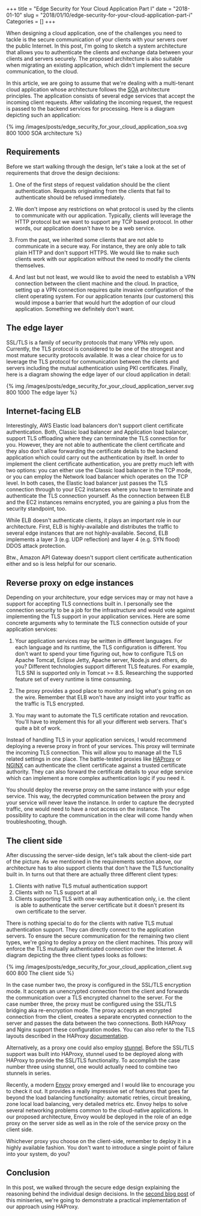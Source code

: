 +++
title = "Edge Security for Your Cloud Application Part I"
date = "2018-01-10"
slug = "2018/01/10/edge-security-for-your-cloud-application-part-i"
Categories = []
+++

When designing a cloud application, one of the challenges you need to tackle is the secure communication of your clients with your servers over the public Internet. In this post, I'm going to sketch a system architecture that allows you to authenticate the clients and exchange data between your clients and servers securely. The proposed architecture is also suitable when migrating an existing application, which didn't implement the secure communication, to the cloud.

<!-- more -->

In this article, we are going to assume that we're dealing with a multi-tenant cloud application whose architecture follows the [SOA](https://en.wikipedia.org/wiki/Service-oriented_architecture) architecture principles. The application consists of several edge services that accept the incoming client requests. After validating the incoming request, the request is passed to the backend services for processing. Here is a diagram depicting such an application:

{% img /images/posts/edge_security_for_your_cloud_application_soa.svg 800 1000 SOA architecture %}

## Requirements

Before we start walking through the design, let's take a look at the set of requirements that drove the design decisions:

1. One of the first steps of request validation should be the client authentication. Requests originating from the clients that fail to authenticate should be refused immediately.

2. We don't impose any restrictions on what protocol is used by the clients to communicate with our application. Typically, clients will leverage the HTTP protocol but we want to support any TCP based protocol. In other words, our application doesn't have to be a web service.

3. From the past, we inherited some clients that are not able to communicate in a secure way. For instance, they are only able to talk plain HTTP and don't support HTTPS. We would like to make such clients work with our application without the need to modify the clients themselves.

4. And last but not least, we would like to avoid the need to establish a VPN connection between the client machine and the cloud. In practice, setting up a VPN connection requires quite invasive configuration of the client operating system. For our application tenants (our customers) this would impose a barrier that would hurt the adoption of our cloud application. Something we definitely don't want.

## The edge layer

SSL/TLS is a family of security protocols that many VPNs rely upon. Currently, the TLS protocol is considered to be one of the strongest and most mature security protocols available. It was a clear choice for us to leverage the TLS protocol for communication between the clients and servers including the mutual authentication using PKI certificates. Finally, here is a diagram showing the edge layer of our cloud application in detail:

{% img /images/posts/edge_security_for_your_cloud_application_server.svg 800 1000 The edge layer %}


## Internet-facing ELB

Interestingly, AWS Elastic load balancers don't support client certificate authentication. Both, Classic load balancer and Application load balancer, support TLS offloading where they can terminate the TLS connection for you. However, they are not able to authenticate the client certificate and they also don't allow forwarding the certificate details to the backend application which could carry out the authentication by itself. In order to implement the client certificate authentication, you are pretty much left with two options: you can either use the Classic load balancer in the TCP mode, or you can employ the Network load balancer which operates on the TCP level. In both cases, the Elastic load balancer just passes the TLS connection through to your EC2 instances where you have to terminate and authenticate the TLS connection yourself. As the connection between ELB and the EC2 instances remains encrypted, you are gaining a plus from the security standpoint, too.

While ELB doesn't authenticate clients, it plays an important role in our architecture. First, ELB is highly-available and distributes the traffic to several edge instances that are not highly-available. Second, ELB implements a layer 3 (e.g. UDP reflection) and layer 4 (e.g. SYN flood) DDOS attack protection.

Btw., Amazon API Gateway doesn't support client certificate authentication either and so is less helpful for our scenario.

## Reverse proxy on edge instances

Depending on your architecture, your edge services may or may not have a support for accepting TLS connections built in. I personally see the connection security to be a job for the infrastructure and would vote against implementing the TLS support in your application services. Here are some concrete arguments why to terminate the TLS connection outside of your application services:

1. Your application services may be written in different languages. For each language and its runtime, the TLS configuration is different. You don't want to spend your time figuring out, how to configure TLS on Apache Tomcat, Eclipse Jetty, Apache server, Node.js and others, do you? Different technologies support different TLS features. For example, TLS SNI is supported only in Tomcat >= 8.5. Researching the supported feature set of every runtime is time consuming.

2. The proxy provides a good place to monitor and log what's going on on the wire. Remember that ELB won't have any insight into your traffic as the traffic is TLS encrypted.

3. You may want to automate the TLS certificate rotation and revocation. You'll have to implement this for all your different web servers. That's quite a bit of work.

Instead of handling TLS in your application services, I would recommend deploying a reverse proxy in front of your services. This proxy will terminate the incoming TLS connection. This will allow you to manage all the TLS related settings in one place. The battle-tested proxies like [HAProxy](http://www.haproxy.org/) or [NGINX](https://www.nginx.com/) can authenticate the client certificate against a trusted certificate authority. They can also forward the certificate details to your edge service which can implement a more complex authentication logic if you need it.

You should deploy the reverse proxy on the same instance with your edge service. This way, the decrypted communication between the proxy and your service will never leave the instance. In order to capture the decrypted traffic, one would need to have a root access on the instance. The possibility to capture the communication in the clear will come handy when troubleshooting, though.

## The client side

After discussing the server-side design, let's talk about the client-side part of the picture. As we mentioned in the requirements section above, our architecture has to also support clients that don't have the TLS functionality built in. In turns out that there are actually three different client types:

1. Clients with native TLS mutual authentication support
2. Clients with no TLS support at all
3. Clients supporting TLS with one-way authentication only, i.e. the client is able to authenticate the server certificate but it doesn't present its own certificate to the server.

There is nothing special to do for the clients with native TLS mutual authentication support. They can directly connect to the application servers. To ensure the secure communication for the remaining two client types, we're going to deploy a proxy on the client machines. This proxy will enforce the TLS mutually authenticated connection over the Internet. A diagram depicting the three client types looks as follows:

{% img /images/posts/edge_security_for_your_cloud_application_client.svg 600 800 The client side %}

In the case number two, the proxy is configured in the SSL/TLS encryption mode. It accepts an unencrypted connection from the client and forwards the communication over a TLS encrypted channel to the server.  For the case number three, the proxy must be configured using the SSL/TLS bridging aka re-encryption mode. The proxy accepts an encrypted connection from the client, creates a separate encrypted connection to the server and passes the data between the two connections. Both HAProxy and Nginx support these configuration modes. You can also refer to the TLS layouts described in the HAProxy [documentation](https://www.haproxy.com/documentation/aloha/7-0/deployment-guides/tls-layouts/).

Alternatively, as a proxy one could also employ [stunnel](https://www.stunnel.org). Before the SSL/TLS support was built into HAProxy, stunnel used to be deployed along with HAProxy to provide the SSL/TLS functionality. To accomplish the case number three using stunnel, one would actually need to combine two stunnels in series.

Recently, a modern [Envoy](https://www.envoyproxy.io/) proxy emerged and I would like to encourage you to check it out. It provides a really impressive set of features that goes far beyond the load balancing functionality: automatic retries, circuit breaking, zone local load balancing, very detailed metrics etc. Envoy helps to solve several networking problems common to the cloud-native applications. In our proposed architecture, Envoy would be deployed in the role of an edge proxy on the server side as well as in the role of the service proxy on the client side.

Whichever proxy you choose on the client-side, remember to deploy it in a highly available fashion. You don't want to introduce a single point of failure into your system, do you?

## Conclusion

In this post, we walked through the secure edge design explaining the reasoning behind the individual design decisions. In the [second blog post](/blog/2018/01/12/edge-security-for-your-cloud-application-part-ii) of this miniseries, we're going to demonstrate a practical implementation of our approach using HAProxy.
